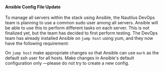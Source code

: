 #### Ansible Config File Update

To manage all servers within the stack using Ansible, the Nautilus DevOps team is planning to use a common sudo user among all servers. Ansible will be able to use this to perform different tasks on each server. This is not finalized yet, but the team has decided to first perform testing. The DevOps team has already installed Ansible on `jump host` using yum, and they now have the following requirement:


On `jump host` make appropriate changes so that Ansible can use `mark` as the default ssh user for all hosts. Make changes in Ansible's default configuration only —please do not try to create a new config.
